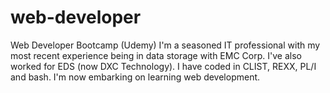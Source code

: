 # web-developer
Web Developer Bootcamp (Udemy)
I'm a seasoned IT professional with my most recent experience being in data storage with EMC Corp. I've also worked for EDS (now DXC Technology). I have coded in CLIST, REXX, PL/I and bash. I'm now embarking on learning web development.
